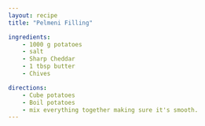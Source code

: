 ```yaml
---
layout: recipe
title: "Pelmeni Filling"

ingredients:
    - 1000 g potatoes
    - salt
    - Sharp Cheddar
    - 1 tbsp butter
    - Chives

directions:
    - Cube potatoes
    - Boil potatoes
    - mix everything together making sure it's smooth.
---
```

